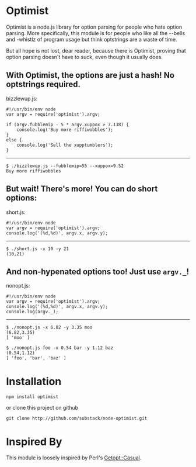 Optimist
========

Optimist is a node.js library for option parsing for people who hate option
parsing. More specifically, this module is for people who like all the --bells
and -whistlz of program usage but think optstrings are a waste of time.

But all hope is not lost, dear reader, because there is Optimist, proving that
option parsing doesn't have to suck, even though it usually does.

With Optimist, the options are just a hash! No optstrings required.
-------------------------------------------------------------------

bizzlewup.js:

    #!/usr/bin/env node
    var argv = require('optimist').argv;

    if (argv.fubblemip - 5 * argv.xuppox > 7.138) {
        console.log('Buy more riffiwobbles');
    }
    else {
        console.log('Sell the xupptumblers');
    }

***
    $ ./bizzlewup.js --fubblemip=55 --xuppox=9.52
    Buy more riffiwobbles


But wait! There's more! You can do short options:
-------------------------------------------------
 
short.js:

    #!/usr/bin/env node
    var argv = require('optimist').argv;
    console.log('(%d,%d)', argv.x, argv.y);

***

    $ ./short.js -x 10 -y 21
    (10,21)

And non-hypenated options too! Just use `argv._`!
-------------------------------------------------
 
nonopt.js:

    #!/usr/bin/env node
    var argv = require('optimist').argv;
    console.log('(%d,%d)', argv.x, argv.y);
    console.log(argv._);

***
    $ ./nonopt.js -x 6.82 -y 3.35 moo
    (6.82,3.35)
    [ 'moo' ]
    
    $ ./nonopt.js foo -x 0.54 bar -y 1.12 baz
    (0.54,1.12)
    [ 'foo', 'bar', 'baz' ]

Installation
============

    npm install optimist
 
or clone this project on github

    git clone http://github.com/substack/node-optimist.git

Inspired By
===========

This module is loosely inspired by Perl's
[Getopt::Casual](http://search.cpan.org/~photo/Getopt-Casual-0.13.1/Casual.pm).
